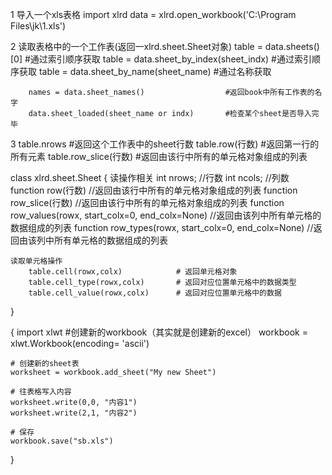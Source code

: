 1 导入一个xls表格
		import xlrd
		data = xlrd.open_workbook('C:\\Program Files\\jk\\1.xls')

2 读取表格中的一个工作表(返回一xlrd.sheet.Sheet对象)
		table = data.sheets()[0]                    #通过索引顺序获取
		table = data.sheet_by_index(sheet_indx)     #通过索引顺序获取
		table = data.sheet_by_name(sheet_name)      #通过名称获取

   		names = data.sheet_names()				    #返回book中所有工作表的名字
   		data.sheet_loaded(sheet_name or indx)       #检查某个sheet是否导入完毕

3 table.nrows               #返回这个工作表中的sheet行数
  table.row(行数)           #返回第一行的所有元素
  table.row_slice(行数)     #返回由该行中所有的单元格对象组成的列表


  class xlrd.sheet.Sheet
  { 
  	读操作相关
	  	int nrows;                      //行数
	  	int ncols;                      //列数
	  	function row(行数)              //返回由该行中所有的单元格对象组成的列表
	  	function row_slice(行数)        //返回由该行中所有的单元格对象组成的列表
	  	function row_values(rowx, start_colx=0, end_colx=None) //返回由该列中所有单元格的数据组成的列表
	  	function row_types(rowx, start_colx=0, end_colx=None)  //返回由该列中所有单元格的数据组成的列表

	读取单元格操作
		table.cell(rowx,colx)            # 返回单元格对象
		table.cell_type(rowx,colx)       # 返回对应位置单元格中的数据类型
		table.cell_value(rowx,colx)      # 返回对应位置单元格中的数据
  }
 
{
	import xlwt
	#创建新的workbook（其实就是创建新的excel）
	workbook = xlwt.Workbook(encoding= 'ascii')

	# 创建新的sheet表
	worksheet = workbook.add_sheet("My new Sheet")

	# 往表格写入内容
	worksheet.write(0,0, "内容1")
	worksheet.write(2,1, "内容2")

	# 保存
	workbook.save("sb.xls")
}
